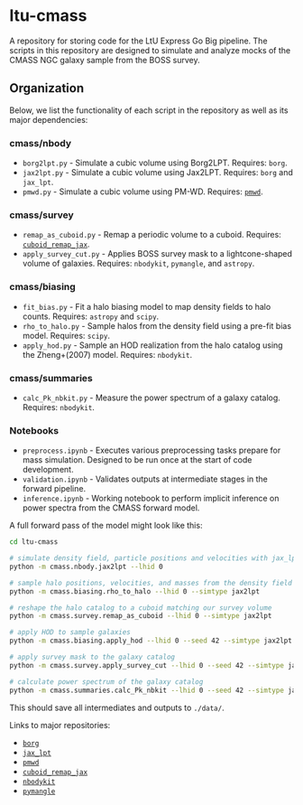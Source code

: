 # ltu-cmass
A repository for storing code for the LtU Express Go Big pipeline. The scripts in this repository are designed to simulate and analyze mocks of the CMASS NGC galaxy sample from the BOSS survey.

## Organization
<!-- The repository is organized into three main directories: `simulation`, `summaries`, and `tools`. The `simulation` directory contains scripts for generating mock catalogs of the CMASS NGC sample. The `summaries` directory contains scripts for calculating informative summaries from the survey mocks. The `tools` directory contains software used to support various parts of the forward modeling pipeline. -->

Below, we list the functionality of each script in the repository as well as its major dependencies:

### cmass/nbody
  - `borg2lpt.py` - Simulate a cubic volume using Borg2LPT. Requires: `borg`.
  - `jax2lpt.py` - Simulate a cubic volume using Jax2LPT. Requires: `borg` and `jax_lpt`.
  - `pmwd.py` - Simulate a cubic volume using PM-WD. Requires: [`pmwd`](https://github.com/eelregit/pmwd/tree/master).

### cmass/survey
- `remap_as_cuboid.py` - Remap a periodic volume to a cuboid. Requires: [`cuboid_remap_jax`](https://github.com/maho3/cuboid_remap_jax).
- `apply_survey_cut.py` - Applies BOSS survey mask to a lightcone-shaped volume of galaxies. Requires: `nbodykit`, `pymangle`, and `astropy`.

### cmass/biasing
- `fit_bias.py` - Fit a halo biasing model to map density fields to halo counts. Requires: `astropy` and `scipy`.
- `rho_to_halo.py` - Sample halos from the density field using a pre-fit bias model. Requires: `scipy`.
- `apply_hod.py` - Sample an HOD realization from the halo catalog using the Zheng+(2007) model. Requires: `nbodykit`.

### cmass/summaries
- `calc_Pk_nbkit.py` - Measure the power spectrum of a galaxy catalog. Requires: `nbodykit`.

### Notebooks
- `preprocess.ipynb` -  Executes various preprocessing tasks prepare for mass simulation. Designed to be run once at the start of code development.
- `validation.ipynb` - Validates outputs at intermediate stages in the forward pipeline.
- `inference.ipynb` - Working notebook to perform implicit inference on power spectra from the CMASS forward model.

A full forward pass of the model might look like this:
```bash
cd ltu-cmass

# simulate density field, particle positions and velocities with jax_lpt
python -m cmass.nbody.jax2lpt --lhid 0

# sample halo positions, velocities, and masses from the density field
python -m cmass.biasing.rho_to_halo --lhid 0 --simtype jax2lpt

# reshape the halo catalog to a cuboid matching our survey volume
python -m cmass.survey.remap_as_cuboid --lhid 0 --simtype jax2lpt

# apply HOD to sample galaxies
python -m cmass.biasing.apply_hod --lhid 0 --seed 42 --simtype jax2lpt

# apply survey mask to the galaxy catalog
python -m cmass.survey.apply_survey_cut --lhid 0 --seed 42 --simtype jax2lpt

# calculate power spectrum of the galaxy catalog
python -m cmass.summaries.calc_Pk_nbkit --lhid 0 --seed 42 --simtype jax2lpt
```

This should save all intermediates and outputs to `./data/`.

Links to major repositories:
- [`borg`](https://bitbucket.org/aquila-consortium/borg_public/src/e09486dfd098ffc4ccfbb167621a900034b4382e/?at=release%2F2.1)
- [`jax_lpt`](https://bitbucket.org/aquila-consortium/jax_lpt/src/main/)
- [`pmwd`](https://github.com/eelregit/pmwd/tree/master)
- [`cuboid_remap_jax`](https://github.com/maho3/cuboid_remap_jax)
- [`nbodykit`](https://github.com/bccp/nbodykit)
- [`pymangle`](https://github.com/esheldon/pymangle/tree/master)
